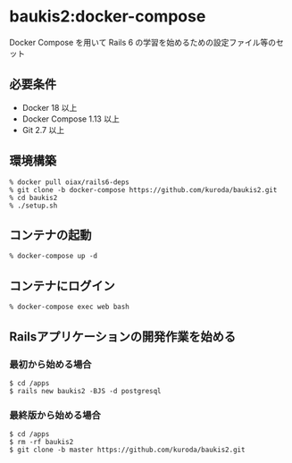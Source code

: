 # baukis2:docker-compose

Docker Compose を用いて Rails 6 の学習を始めるための設定ファイル等のセット

## 必要条件

* Docker 18 以上
* Docker Compose 1.13 以上
* Git 2.7 以上

## 環境構築

```
% docker pull oiax/rails6-deps
% git clone -b docker-compose https://github.com/kuroda/baukis2.git
% cd baukis2
% ./setup.sh
```

## コンテナの起動

```
% docker-compose up -d
```

## コンテナにログイン

```
% docker-compose exec web bash
```

## Railsアプリケーションの開発作業を始める

### 最初から始める場合

```
$ cd /apps
$ rails new baukis2 -BJS -d postgresql
```

### 最終版から始める場合

```
$ cd /apps
$ rm -rf baukis2
$ git clone -b master https://github.com/kuroda/baukis2.git
```
